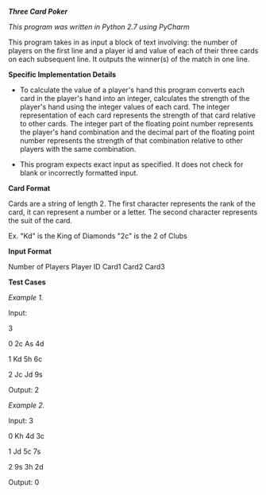 **_Three Card Poker_**

*This program was written in Python 2.7 using PyCharm*

This program takes in as input a block of text involving: the number of players on the first line and a player id and value of each of their three cards on each subsequent line. It outputs the winner(s) of the match in one line.

**Specific Implementation Details**

- To calculate the value of a player's hand this program converts each card in the player's hand into an integer, calculates the strength of the player's hand using the integer values of each card. The integer representation of each card represents the strength of that card relative to other cards. The integer part of the floating point number represents the player's hand combination and the decimal part of the floating point number represents the strength of that combination relative to other players with the same combination.

- This program expects exact input as specified. It does not check for blank or incorrectly formatted input.

**Card Format**

Cards are a string of length 2. The first character represents the rank of the card, it can represent a number or a letter. The second character represents the suit of the card.

Ex. "Kd" is the King of Diamonds
    "2c" is the 2 of Clubs

**Input Format**

Number of Players
Player ID Card1 Card2 Card3

**Test Cases**

*Example 1.*

Input:

3

0 2c As 4d

1 Kd 5h 6c

2 Jc Jd 9s

Output: 2

*Example 2.*

Input:
3

0 Kh 4d 3c

1 Jd 5c 7s

2 9s 3h 2d

Output: 0
